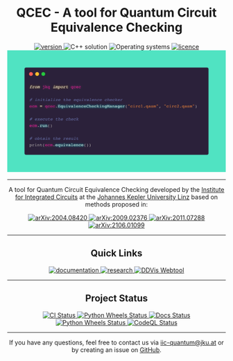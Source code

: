 <div align="center">

<h1>QCEC - A tool for Quantum Circuit Equivalence Checking</h1>

<a href='https://github.com/iic-jku/qcec/releases'>
<img src='https://img.shields.io/github/v/release/iic-jku/qcec?color=yellow&label=version&style=for-the-badge' alt="version">
</a>

<img src="https://img.shields.io/badge/Solution-C++17-blue.svg?style=for-the-badge&logo=c%2B%2B&logoColor=b0c0c0&labelColor=363D44" alt="C++ solution"/>

<img src="https://img.shields.io/badge/OS-linux%20%7C%20macos%20%7C%20windows-purple?style=for-the-badge&logo=Linux&logoColor=b0c0c0&labelColor=363D44" alt="Operating systems"/>

<a href='https://github.com/iic-jku/burgholzer/blob/master/LICENSE'>
<img src='https://img.shields.io/github/license/iic-jku/qcec?style=for-the-badge' alt="licence">
</a>

<img src='images/QCEC_getting_started.png' alt="QCEC - Getting Started">

---

A tool for Quantum Circuit Equivalence Checking developed by the
<a href='https://iic.jku.at/eda/'>Institute for Integrated Circuits</a> at the <a href='https://jku.at'>Johannes Kepler University Linz</a> based on methods proposed in:

<a href='https://arxiv.org/abs/2004.08420'>
<img src='https://img.shields.io/static/v1?label=arXiv&message=2004.08420&color=inactive&style=for-the-badge' alt="arXiv:2004.08420">
</a>

<a href='https://arxiv.org/abs/2009.02376'>
<img src='https://img.shields.io/static/v1?label=arXiv&message=2009.02376&color=inactive&style=for-the-badge' alt="arXiv:2009.02376">
</a>

<a href='https://arxiv.org/abs/2011.07288'>
<img src='https://img.shields.io/static/v1?label=arXiv&message=2011.07288&color=inactive&style=for-the-badge' alt="arXiv:2011.07288">
</a>

<a href='https://arxiv.org/abs/2106.01099'>
<img src='https://img.shields.io/static/v1?label=arXiv&message=2106.01099&color=inactive&style=for-the-badge' alt="arXiv:2106.01099">
</a>

---

<h2>Quick Links</h2>

<a href='https://qcec.readthedocs.io/'>
<img src='https://img.shields.io/badge/DOCUMENTATION-gray?style=for-the-badge' alt="documentation">
</a>

<a href='https://iic.jku.at/eda/research/quantum/'>
<img src='https://img.shields.io/badge/RESEARCH-blue?style=for-the-badge' alt="research">
</a>

<a href='https://iic.jku.at/eda/research/quantum_dd/tool/'>
<img src='https://img.shields.io/badge/DDVIS ONLINE TOOL-green?style=for-the-badge' alt="DDVis Webtool">
</a>

---

<h2>Project Status</h2>

<a href='https://github.com/iic-jku/qcec/actions/workflows/ci.yml'>
<img src='https://img.shields.io/github/workflow/status/iic-jku/qcec/CI?label=C%2B%2B%20CI&logo=github&style=for-the-badge' alt="CI Status">
</a>

<a href='https://github.com/iic-jku/qcec/actions/workflows/deploy.yml'>
<img src="https://img.shields.io/github/workflow/status/iic-jku/qcec/Deploy%20to%20PyPI?label=Python%20Wheels&logo=github&style=for-the-badge" alt="Python Wheels Status" >
</a>

<a href='https://qcec.readthedocs.io/'>
<img alt="Docs Status" src="https://img.shields.io/readthedocs/qcec?logo=readthedocs&style=for-the-badge">
</a>
<br>

<a href='https://codecov.io/gh/iic-jku/qcec'>
<img src="https://img.shields.io/codecov/c/github/iic-jku/qcec/master?label=codecov&logo=codecov&style=for-the-badge" alt="Python Wheels Status" >
</a>

<a href='https://github.com/iic-jku/qcec/actions/workflows/codeql-analysis.yml'>
<img src="https://img.shields.io/github/workflow/status/iic-jku/qcec/CodeQL?label=Code%20QL&logo=github&style=for-the-badge" alt="CodeQL Status" >
</a>

---

If you have any questions, feel free to contact us via <a href='mailto:iic-quantum@jku.at'>iic-quantum@jku.at</a> or by creating an issue on <a href='https://github.com/iic-jku/qcec/issues'>GitHub</a>.

</div>
